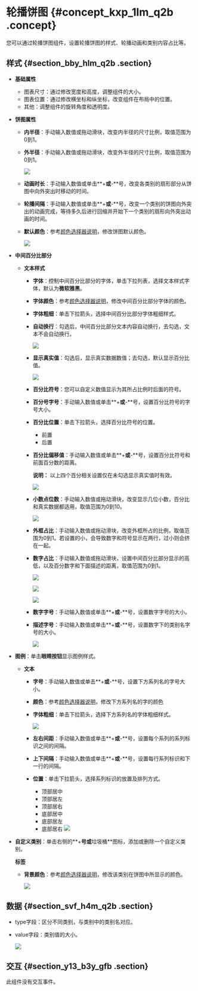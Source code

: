 # 轮播饼图 {#concept_kxp_1lm_q2b .concept}

您可以通过轮播饼图组件，设置轮播饼图的样式、轮播动画和类别内容占比等。

## 样式 {#section_bby_hlm_q2b .section}

-   **基础属性**

    -   图表尺寸：通过修改宽度和高度，调整组件的大小。
    -   图表位置：通过修改横坐标和纵坐标，改变组件在布局中的位置。
    -   其他：调整组件的旋转角度和透明度。
-   **饼图属性**
    -   **内半径**：手动输入数值或拖动滑块，改变内半径的尺寸比例，取值范围为0到1。
    -   **外半径**：手动输入数值或拖动滑块，改变外半径的尺寸比例，取值范围为0到1。

        ![](http://static-aliyun-doc.oss-cn-hangzhou.aliyuncs.com/assets/img/16959/15438938429264_zh-CN.png)

    -   **动画时长**：手动输入数值或单击**+**或**-**号，改变各类别的扇形部分从饼图中向外突出时移动的时间。
    -   **轮播间隔**：手动输入数值或单击**+**或**-**号，改变一个类别的饼图向外突出的动画完成，等待多久后进行回缩并开始下一个类别的扇形向外突出动画的时间。
    -   **默认颜色**：参考[颜色选择器说明](cn.zh-CN/用户指南/管理组件/设置组件样式/配置项说明.md#section_kdw_vj4_t2b)，修改饼图默认颜色。

        ![](http://static-aliyun-doc.oss-cn-hangzhou.aliyuncs.com/assets/img/16959/15438938429400_zh-CN.png)

-   **中间百分比部分**
    -   **文本样式**
        -   **字体**：控制中间百分比部分的字体，单击下拉列表，选择文本样式字体，默认为**微软雅黑**。
        -   **字体颜色**：参考[颜色选择器说明](cn.zh-CN/用户指南/管理组件/设置组件样式/配置项说明.md#section_kdw_vj4_t2b)，修改中间百分比部分字体的颜色。
        -   **字体粗细**：单击下拉箭头，选择中间百分比部分字体粗细样式。
        -   **自动换行**：勾选后，中间百分比部分文本内容自动换行，去勾选，文本不会自动换行。

            ![](http://static-aliyun-doc.oss-cn-hangzhou.aliyuncs.com/assets/img/16959/15438938429401_zh-CN.png)

        -   **显示真实值**：勾选后，显示真实数据数值；去勾选，默认显示百分比值。

            ![](http://static-aliyun-doc.oss-cn-hangzhou.aliyuncs.com/assets/img/16959/15438938429402_zh-CN.png)

        -   **百分比符号**：您可以自定义数值显示为其所占比例时后面的符号。
        -   **百分号字号**：手动输入数值或单击**+**或**-**号，设置百分比符号的字号大小。
        -   **百分比位置**：单击下拉箭头，选择百分比符号的位置。
            -   前置
            -   后置
        -   **百分比偏移值**：手动输入数值或单击**+**或**-**号，设置百分比符号和前面百分数的距离。

            **说明：** 以上四个百分相关设置仅在未勾选显示真实值时有效。

            ![](http://static-aliyun-doc.oss-cn-hangzhou.aliyuncs.com/assets/img/16959/15438938429403_zh-CN.png)

        -   **小数点位数**：手动输入数值或拖动滑块，改变显示几位小数，百分比和真实数据都适用，取值范围为0到10。

            ![](http://static-aliyun-doc.oss-cn-hangzhou.aliyuncs.com/assets/img/16959/15438938429430_zh-CN.png)

        -   **外框占比**：手动输入数值或拖动滑块，改变外框所占的比例，取值范围为0到1。若设置的小，会导致数字和符号显示在两行，过小则会挤在一起。
        -   **数字占比**：手动输入数值或拖动滑块，设置中间百分比部分显示的高低，以及百分数字和下面描述的距离，取值范围为0到1。

            ![](http://static-aliyun-doc.oss-cn-hangzhou.aliyuncs.com/assets/img/16959/15438938429431_zh-CN.png)

            ![](http://static-aliyun-doc.oss-cn-hangzhou.aliyuncs.com/assets/img/16959/15438938429432_zh-CN.png)

            ![](http://static-aliyun-doc.oss-cn-hangzhou.aliyuncs.com/assets/img/16959/15438938439433_zh-CN.png)

        -   **数字字号**：手动输入数值或单击**+**或**-**号，设置数字字号的大小。
        -   **描述字号**：手动输入数值或单击**+**或**-**号，设置数字下的类别名字号的大小。

            ![](http://static-aliyun-doc.oss-cn-hangzhou.aliyuncs.com/assets/img/16959/15438938439434_zh-CN.png)

-   **图例**：单击**眼睛按钮**显示图例样式。
    -   **文本**
        -   **字号**：手动输入数值或单击**+**或**-**号，设置下方系列名的字号大小。
        -   **颜色**：参考[颜色选择器说明](cn.zh-CN/用户指南/管理组件/设置组件样式/配置项说明.md#section_kdw_vj4_t2b)，修改下方系列名的字的颜色
        -   **字体粗细**：单击下拉箭头，选择下方系列名的字体粗细样式。

            ![](http://static-aliyun-doc.oss-cn-hangzhou.aliyuncs.com/assets/img/16959/15438938439435_zh-CN.png)

        -   **左右间距**：手动输入数值或单击**+**或**-**号，设置每个系列的系列标识之间的间隔。
        -   **上下间隔**：手动输入数值或单击**+**或**-**号，设置每行系列标识和下一行的间隔。
        -   **位置**：单击下拉箭头，选择系列标识的放置及排列方式。

            -   顶部居中
            -   顶部居左
            -   顶部居右
            -   底部居中
            -   底部居左
            -   底部居右
            ![](http://static-aliyun-doc.oss-cn-hangzhou.aliyuncs.com/assets/img/16959/15438938439436_zh-CN.png)

-   **自定义类别**：单击右侧的**+**号或**垃圾桶**图标，添加或删除一个自定义类别。

    **标签**

    -   **背景颜色**：参考[颜色选择器说明](cn.zh-CN/用户指南/管理组件/设置组件样式/配置项说明.md#section_kdw_vj4_t2b)，修改该类别在饼图中所显示的颜色。

        ![](http://static-aliyun-doc.oss-cn-hangzhou.aliyuncs.com/assets/img/16959/15438938439437_zh-CN.png)


## 数据 {#section_svf_h4m_q2b .section}

-   type字段：区分不同类别，与类别中的类别名对应。
-   value字段：类别值的大小。

    ![](http://static-aliyun-doc.oss-cn-hangzhou.aliyuncs.com/assets/img/16959/15438938439438_zh-CN.png)


## 交互 {#section_y13_b3y_gfb .section}

此组件没有交互事件。

